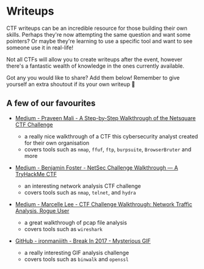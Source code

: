 # Writeups

CTF writeups can be an incredible resource for those building their own skills. Perhaps they're now attempting the same question and want some pointers? Or maybe they're learning to use a specific tool and want to see someone use it in real-life!

Not all CTFs will allow you to create writeups after the event, however there's a fantastic wealth of knowledge in the ones currently available.

Got any you would like to share? Add them below! Remember to give yourself an extra shoutout if its your own writeup 🤩

## A few of our favourites

- [Medium - Praveen Mali - A Step-by-Step Walkthrough of the Netsquare CTF Challenge](https://infosecwriteups.com/a-step-by-step-walkthrough-of-the-netsquare-ctf-challenge-58212b63d44b)
  - a really nice walkthrough of a CTF this cybersecurity analyst created for their own organisation
  - covers tools such as `nmap`, `ffuf`, `ftp`, `burpsuite`, `BrowserBruter` and more
 
- [Medium - Benjamin Foster - NetSec Challenge Walkthrough — A TryHackMe CTF](https://medium.com/@benjaminafoster4/netsec-challenge-walkthrough-a-tryhackme-ctf-7beb20279428)
  - an interesting network analysis CTF challenge 
  - covers tools such as `nmap`, `telnet`, and `hydra`
 
- [Medium - Marcelle Lee - CTF Challenge Walkthrough: Network Traffic Analysis, Rogue User](https://marcellelee.medium.com/ctf-challenge-walkthrough-network-traffic-analysis-rogue-user-f87ae923130)
  - a great walkthrough of pcap file analysis
  - covers tools such as `wireshark`
 
- [GitHub - ironmaniiith - Break In 2017 - Mysterious GIF](https://github.com/ctfs/write-ups-2017/tree/master/breakin-ctf-2017/misc/Mysterious-GIF)
  - a really interesting GIF analysis challenge
  - covers tools such as `binwalk` and `openssl`
